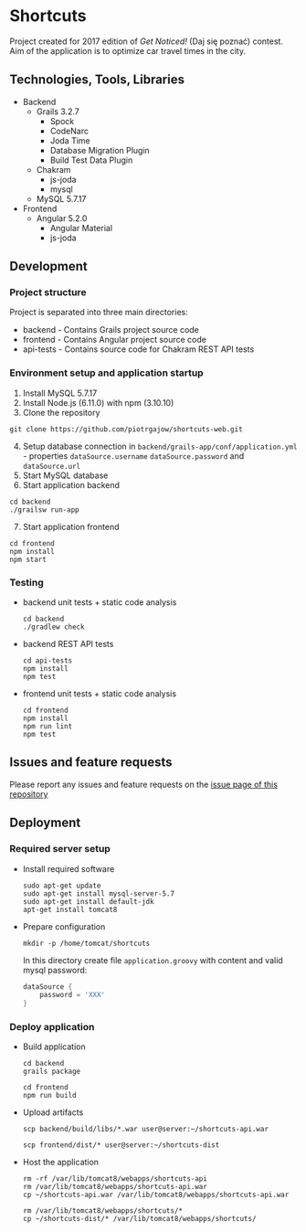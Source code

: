 # Shortcuts

Project created for 2017 edition of *Get Noticed!* (Daj się poznać) contest. Aim of the application is to optimize car travel times in the city. 

## Technologies, Tools, Libraries

- Backend
  - Grails 3.2.7
    - Spock
    - CodeNarc
    - Joda Time
    - Database Migration Plugin
    - Build Test Data Plugin
  - Chakram
    - js-joda
    - mysql
  - MySQL 5.7.17
- Frontend
  - Angular 5.2.0
    - Angular Material
    - js-joda

## Development

### Project structure

Project is separated into three main directories:

- backend - Contains Grails project source code
- frontend - Contains Angular project source code
- api-tests - Contains source code for Chakram REST API tests

### Environment setup and application startup

1. Install MySQL 5.7.17
2. Install Node.js (6.11.0) with npm (3.10.10) 
3. Clone the repository
  ```
  git clone https://github.com/piotrgajow/shortcuts-web.git
  ```
4. Setup database connection in `backend/grails-app/conf/application.yml` - properties `dataSource.username` `dataSource.password` and `dataSource.url`
5. Start MySQL database
6. Start application backend
  ```
  cd backend
  ./grailsw run-app
  ```
7. Start application frontend
  ```
  cd frontend
  npm install
  npm start
  ```

### Testing

- backend unit tests + static code analysis
  ```
  cd backend
  ./gradlew check
  ```
- backend REST API tests
  ```
  cd api-tests
  npm install
  npm test
  ```
- frontend unit tests + static code analysis
  ```
  cd frontend
  npm install
  npm run lint
  npm test
  ```
    
## Issues and feature requests

Please report any issues and feature requests on the [issue page of this repository](https://github.com/piotrgajow/shortcuts-web/issues)

## Deployment

### Required server setup

- Install required software
  ```
  sudo apt-get update
  sudo apt-get install mysql-server-5.7
  sudo apt-get install default-jdk
  apt-get install tomcat8
  ```

- Prepare configuration
  ```
  mkdir -p /home/tomcat/shortcuts
  ```
  In this directory create file `application.groovy` with content and valid mysql password:
  ```groovy
  dataSource {
      password = 'XXX'
  }
  ```

### Deploy application

- Build application
  ```
  cd backend
  grails package
  ```
  ```
  cd frontend
  npm run build
  ```

- Upload artifacts
  ```
  scp backend/build/libs/*.war user@server:~/shortcuts-api.war
  ```
  ```
  scp frontend/dist/* user@server:~/shortcuts-dist
  ``` 

- Host the application
  ```
  rm -rf /var/lib/tomcat8/webapps/shortcuts-api
  rm /var/lib/tomcat8/webapps/shortcuts-api.war
  cp ~/shortcuts-api.war /var/lib/tomcat8/webapps/shortcuts-api.war
  ```
  ```
  rm /var/lib/tomcat8/webapps/shortcuts/*
  cp ~/shortcuts-dist/* /var/lib/tomcat8/webapps/shortcuts/
  ```